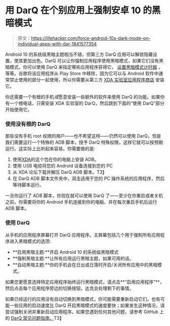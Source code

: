 # 用 DarQ 在个别应用上强制安卓 10 的黑暗模式

> 原文：<https://lifehacker.com/force-android-10s-dark-mode-on-individual-apps-with-dar-1841577354>

Android 10 的系统级黑暗主题相当不错，但第三方 DarQ 应用可以解锁隐藏设置，使其更加出色。DarQ 可以让你强制应用程序使用黑暗模式，如果它们没有黑暗模式，你可以使用 DarQ 来指定哪些应用程序获得它， [设置黑暗模式计时器](https://lifehacker.com/use-this-hack-to-create-dark-mode-timers-in-android-10-1838101522) ，等等。谷歌将该应用程序从 Play Store 中移除，因为它可以与 Android 软件中通常禁止使用的部分一起使用，所以你需要从第三方 [XDA 实验室应用程序商店](https://labs.xda-developers.com/store/app/com.kieronquinn.app.darq) 安装它。



你还需要一个有根的手机*或*愿意安装一些额外的软件来使用 DarQ 的功能。如果你有一个根电话，只需安装 XDA 实验室的 DarQ，然后跳到下面的“使用 DarQ”部分开始使用它。

### 使用没有根的 DarQ

那些没有手机 root 权限的用户——也不希望这样——仍然可以使用 DarQ，但是我们需要运行一个特殊的 ADB 脚本，授予 DarQ 特殊权限，这样它就可以按预期运行。这实际上比听起来容易。你需要做的是:

1.  使用[XDA](https://forum.xda-developers.com/showthread.php?t=2588979)的这个包在你的电脑上安装 ADB。
2.  使用 USB 电缆将您的 Android 设备连接到您的 PC
3.  从 XDA 论坛下载并解压 DarQ ADB 脚本。T3】
4.  在 DarQ ADB 脚本文件夹中，双击适用于您的 PC 操作系统的应用程序，然后等待脚本运行。

一旦你运行了 ADB 脚本，你现在就可以使用 DarQ 了——至少在你重启或者关机之前。你需要将你的 Android 手机连接到你的电脑，并在每次重启手机后运行 ADB 脚本。

### 使用 DarQ

从手机的应用程序屏幕打开 DarQ 应用程序。主屏幕包括几个用于强制所有应用程序进入黑暗模式的选项:

*   **启用黑暗主题:**开启 Android 10 的系统级黑暗模式
*   **强制黑暗主题:**让所有应用运行黑暗主题，如果可用的话。
*   **自动黑暗主题:**你的手机会在日出或日落时开启/关闭所有应用中的黑暗模式。

如果您更愿意选择特定应用程序始终运行黑暗模式，请点击**“启用应用程序”**，然后点击每个应用程序旁边的切换按钮。达克会处理剩下的事情。

如果已经运行的应用没有自动切换到黑暗模式，你可能需要重新启动它们。也有可能一些应用的启动速度比 DarQ 开启黑暗模式的速度要快；如果发生这种情况，请尝试强制关闭并重新启动应用程序。如果您遇到任何其他问题，请参考 GitHub 上的 [DarQ 常见问题指南。](https://github.com/KieronQuinn/DarQ/blob/master/app/src/main/assets/faq.md)T3】